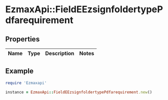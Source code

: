 # EzmaxApi::FieldEEzsignfoldertypePdfarequirement

## Properties

| Name | Type | Description | Notes |
| ---- | ---- | ----------- | ----- |

## Example

```ruby
require 'Ezmaxapi'

instance = EzmaxApi::FieldEEzsignfoldertypePdfarequirement.new()
```

